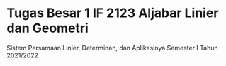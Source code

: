 # Tugas Besar 1 IF 2123 Aljabar Linier dan Geometri
Sistem Persamaan Linier, Determinan, dan Aplikasinya
Semester I Tahun 2021/2022

